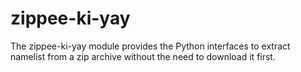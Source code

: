 # zippee-ki-yay
The zippee-ki-yay module provides the Python interfaces to extract namelist from a zip archive without the need to download it first.
